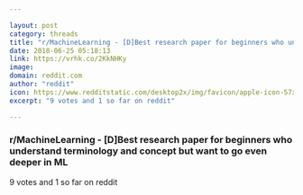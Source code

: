 ```yaml
---

layout: post
category: threads
title: "r/MachineLearning - [D]Best research paper for beginners who understand terminology and concept but want to go even deeper in ML"
date: 2018-06-25 05:18:13
link: https://vrhk.co/2KkNHKy
image: 
domain: reddit.com
author: "reddit"
icon: https://www.redditstatic.com/desktop2x/img/favicon/apple-icon-57x57.png
excerpt: "9 votes and 1 so far on reddit"

---
```


### r/MachineLearning - [D]Best research paper for beginners who understand terminology and concept but want to go even deeper in ML

9 votes and 1 so far on reddit